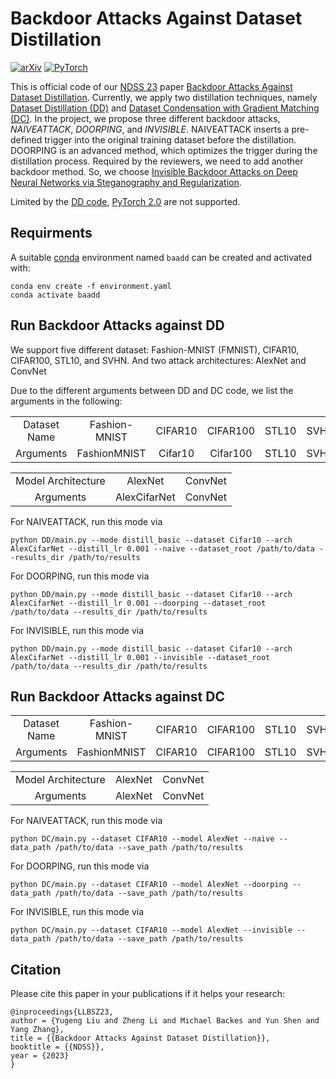 # Backdoor Attacks Against Dataset Distillation

[![arXiv](https://img.shields.io/badge/arxiv-2301.01197-b31b1b)](https://arxiv.org/abs/2301.01197)
<a href="https://pytorch.org/get-started/locally/"><img alt="PyTorch" src="https://img.shields.io/badge/PyTorch-ee4c2c?logo=pytorch&logoColor=white"></a>

This is official code of our [NDSS 23](https://www.ndss-symposium.org/ndss-paper/backdoor-attacks-against-dataset-distillation/) paper [Backdoor Attacks Against Dataset Distillation](https://www.ndss-symposium.org/wp-content/uploads/2023/02/ndss2023_f287_paper.pdf).
Currently, we apply two distillation techniques, namely [Dataset Distillation (DD)](https://arxiv.org/pdf/1811.10959.pdf) and [Dataset Condensation with Gradient Matching (DC)](https://arxiv.org/pdf/2006.05929.pdf).
In the project, we propose three different backdoor attacks, *NAIVEATTACK*, *DOORPING*, and *INVISIBLE*.
NAIVEATTACK inserts a pre-defined trigger into the original training dataset before the distillation.
DOORPING is an advanced method, which optimizes the trigger during the distillation process.
Required by the reviewers, we need to add another backdoor method.
So, we choose [Invisible Backdoor Attacks on Deep Neural Networks via Steganography and Regularization](https://arxiv.org/pdf/1909.02742.pdf).

Limited by the [DD code](https://github.com/SsnL/dataset-distillation), [PyTorch 2.0](https://pytorch.org/get-started/pytorch-2.0/) are not supported.

## Requirments
A suitable [conda](https://conda.io/) environment named `baadd` can be created and activated with:

```
conda env create -f environment.yaml
conda activate baadd
```

## Run Backdoor Attacks against DD
We support five different dataset: Fashion-MNIST (FMNIST), CIFAR10, CIFAR100, STL10, and SVHN.
And two attack architectures: AlexNet and ConvNet

Due to the different arguments between DD and DC code, we list the arguments in the following:

<table><tbody>
<!-- TABLE BODY -->
<tr>
<td align="center">Dataset Name</td>
<td align="center">Fashion-MNIST</td>
<td align="center">CIFAR10</td>
<td align="center">CIFAR100</td>
<td align="center">STL10</td>
<td align="center">SVHN</td>
</tr>
<tr>
<td align="center">Arguments</td>
<td align="center">FashionMNIST</td>
<td align="center">Cifar10</td>
<td align="center">Cifar100</td>
<td align="center">STL10</td>
<td align="center">SVHN</td>
</tr>
</tbody></table>

<table><tbody>
<!-- TABLE BODY -->
<tr>
<td align="center">Model Architecture</td>
<td align="center">AlexNet</td>
<td align="center">ConvNet</td>
</tr>
<tr>
<td align="center">Arguments</td>
<td align="center">AlexCifarNet</td>
<td align="center">ConvNet</td>
</tr>
</tbody></table>

For NAIVEATTACK, run this mode via

```
python DD/main.py --mode distill_basic --dataset Cifar10 --arch AlexCifarNet --distill_lr 0.001 --naive --dataset_root /path/to/data --results_dir /path/to/results
```

For DOORPING, run this mode via

```
python DD/main.py --mode distill_basic --dataset Cifar10 --arch AlexCifarNet --distill_lr 0.001 --doorping --dataset_root /path/to/data --results_dir /path/to/results
```

For INVISIBLE, run this mode via

```
python DD/main.py --mode distill_basic --dataset Cifar10 --arch AlexCifarNet --distill_lr 0.001 --invisible --dataset_root /path/to/data --results_dir /path/to/results
```

## Run Backdoor Attacks against DC

<table><tbody>
<!-- TABLE BODY -->
<tr>
<td align="center">Dataset Name</td>
<td align="center">Fashion-MNIST</td>
<td align="center">CIFAR10</td>
<td align="center">CIFAR100</td>
<td align="center">STL10</td>
<td align="center">SVHN</td>
</tr>
<tr>
<td align="center">Arguments</td>
<td align="center">FashionMNIST</td>
<td align="center">CIFAR10</td>
<td align="center">CIFAR100</td>
<td align="center">STL10</td>
<td align="center">SVHN</td>
</tr>
</tbody></table>

<table><tbody>
<!-- TABLE BODY -->
<tr>
<td align="center">Model Architecture</td>
<td align="center">AlexNet</td>
<td align="center">ConvNet</td>
</tr>
<tr>
<td align="center">Arguments</td>
<td align="center">AlexNet</td>
<td align="center">ConvNet</td>
</tr>
</tbody></table>

For NAIVEATTACK, run this mode via

```
python DC/main.py --dataset CIFAR10 --model AlexNet --naive --data_path /path/to/data --save_path /path/to/results
```

For DOORPING, run this mode via

```
python DC/main.py --dataset CIFAR10 --model AlexNet --doorping --data_path /path/to/data --save_path /path/to/results
```

For INVISIBLE, run this mode via

```
python DC/main.py --dataset CIFAR10 --model AlexNet --invisible --data_path /path/to/data --save_path /path/to/results
```

## Citation
Please cite this paper in your publications if it helps your research:

    @inproceedings{LLBSZ23,
    author = {Yugeng Liu and Zheng Li and Michael Backes and Yun Shen and Yang Zhang},
    title = {{Backdoor Attacks Against Dataset Distillation}},
    booktitle = {{NDSS}},
    year = {2023}
    }